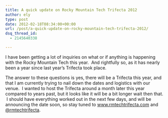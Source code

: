 ```yaml
---
title: A quick update on Rocky Mountain Tech Trifecta 2012
author: ely
type: post
date: 2012-02-18T08:34:00+00:00
url: /post/a-quick-update-on-rocky-mountain-tech-trifecta-2012/
dsq_thread_id:
  - 2145640338

---
```

I have been getting a lot of inquiries on what or if anything is happening with the Rocky Mountain Tech this year. &nbsp;And rightfully so, as it has nearly been a year since last year&#8217;s Trifecta took place. &nbsp;

The answer to these questions is yes, there will be a Trifecta this year, and that I am currently trying to nail down the dates and logistics with our venue. &nbsp;I wanted to host the Trifecta around a month later this year compared to years past, but it looks like it will be a bit longer wait then that. &nbsp;I should have everything worked out in the next few days, and will be announcing the date soon, so stay tuned to <a href="http://www.rmtechtrifecta.com" target="_blank">www.rmtechtrifecta.com</a> and <a href="http://www.twitter.com/rmtechtrifecta" target="_blank">@rmtechtrifecta</a>.